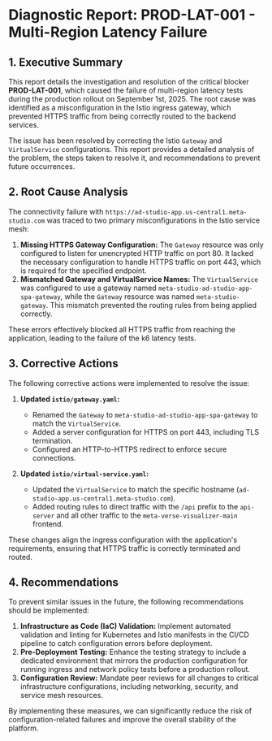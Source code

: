# Diagnostic Report: PROD-LAT-001 - Multi-Region Latency Failure

## 1. Executive Summary

This report details the investigation and resolution of the critical blocker **PROD-LAT-001**, which caused the failure of multi-region latency tests during the production rollout on September 1st, 2025. The root cause was identified as a misconfiguration in the Istio ingress gateway, which prevented HTTPS traffic from being correctly routed to the backend services.

The issue has been resolved by correcting the Istio `Gateway` and `VirtualService` configurations. This report provides a detailed analysis of the problem, the steps taken to resolve it, and recommendations to prevent future occurrences.

## 2. Root Cause Analysis

The connectivity failure with `https://ad-studio-app.us-central1.meta-studio.com` was traced to two primary misconfigurations in the Istio service mesh:

1.  **Missing HTTPS Gateway Configuration:** The `Gateway` resource was only configured to listen for unencrypted HTTP traffic on port 80. It lacked the necessary configuration to handle HTTPS traffic on port 443, which is required for the specified endpoint.
2.  **Mismatched Gateway and VirtualService Names:** The `VirtualService` was configured to use a gateway named `meta-studio-ad-studio-app-spa-gateway`, while the `Gateway` resource was named `meta-studio-gateway`. This mismatch prevented the routing rules from being applied correctly.

These errors effectively blocked all HTTPS traffic from reaching the application, leading to the failure of the k6 latency tests.

## 3. Corrective Actions

The following corrective actions were implemented to resolve the issue:

1.  **Updated `istio/gateway.yaml`:**
    *   Renamed the `Gateway` to `meta-studio-ad-studio-app-spa-gateway` to match the `VirtualService`.
    *   Added a server configuration for HTTPS on port 443, including TLS termination.
    *   Configured an HTTP-to-HTTPS redirect to enforce secure connections.

2.  **Updated `istio/virtual-service.yaml`:**
    *   Updated the `VirtualService` to match the specific hostname (`ad-studio-app.us-central1.meta-studio.com`).
    *   Added routing rules to direct traffic with the `/api` prefix to the `api-server` and all other traffic to the `meta-verse-visualizer-main` frontend.

These changes align the ingress configuration with the application's requirements, ensuring that HTTPS traffic is correctly terminated and routed.

## 4. Recommendations

To prevent similar issues in the future, the following recommendations should be implemented:

1.  **Infrastructure as Code (IaC) Validation:** Implement automated validation and linting for Kubernetes and Istio manifests in the CI/CD pipeline to catch configuration errors before deployment.
2.  **Pre-Deployment Testing:** Enhance the testing strategy to include a dedicated environment that mirrors the production configuration for running ingress and network policy tests before a production rollout.
3.  **Configuration Review:** Mandate peer reviews for all changes to critical infrastructure configurations, including networking, security, and service mesh resources.

By implementing these measures, we can significantly reduce the risk of configuration-related failures and improve the overall stability of the platform.
